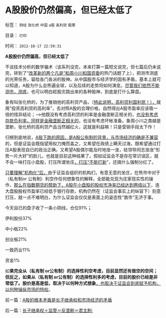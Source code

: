 # A股股价仍然偏高，但已经太低了

标签： `财经` `张化桥` `中国` `a股` `高利贷` `股票` 

目录： `打印`

时间： `2012-10-17 22:59:31`

**A股股价仍然偏高，但已经太低了**

不谈技术分析的数学骗术（该系列没完，本来打算一篇短文说完，但七篇后仍未说完，转到了“[改革新的两个凡是”和周小川和国资委](../../../2012/10/15/改革能够成功的关键在于精兵简政.md)的热门话题了上），把测市测底的光荣任务，留给各门各派的股神。从中国股市与经济学的固有矛盾，基本上就可以知道，A股为什么会熊遍全球，以及后续的走势将如何演变。[尽管我们依然不能测市，测底](../../../2008/7/9/股票买卖只需要做到大致正确.md)，也可以明白趁股灾跳出来的各种股神，到底是打什么算盘。

象有叫张化桥的，为了推销他的高利贷产品，（[特此说明，高利贷利国利民！），](../../../2011/10/9/零和投机的贡献，高利贷是最核心的价格信号.md)就用“投资高利贷的高利率”，去对照A股的合理价格，自然得出A股市盈率应该吸一倍的怪异结论；——>他既没有考虑高利贷的利率是金融垄断正相关的，[也没有考虑存款负利率，同样是金融垄断正相关的](../../../2011/10/18/存款加息不是利率市场化，存款利率不是资本单位价格.md)，也没有考虑坏帐准备。象周小川之类越是垄断，张化桥的高利贷产品当然越红火，这就是利益嘛！只是营销手段太下作！

归根到底地说，[A股下跌的原因，是A股公有制的背景，与市场经济的确是不兼容](../../../2011/9/15/股市连赌场都不如，实体经济连股市都不如.md)的，但是证监会既指望用权力掩而盖之，又希望在政绩上瞒天过海，既希望通过打压A股表现自已的政治正确，又希望A股偶尔能及时地涨一涨，给领导同志涨涨“形势一片大好”的脸儿，也就是目前这种结果了。假如证监会不是存在常识误区，就不会一味打压小盘股，打压所谓坐庄[，打压“不能打新](../../../2012/1/12/特权机构的“打新”是凶残的暴政.md)”，还搞什么强制分红了。

[只要理解“机构化”后，](../../../2011/10/21/A股低迷为机构化“国进民退”还债.md)由于证监会组织的机构们，有意无意的坐庄，在熊市中对于（私有制or 公有制）利空作任何想象性的解释，全部能兑现为庄家现实性的操作，[那么在指数期货的帮助下，A股在小盘股的股权市净率已经达到两倍以下](../../../2012/10/15/基金在“现货＋期货”中的倾轧，证监会对大熊市负主要责任.md)，连大盘股股权市盈率已经低于银行存款，机构仍然在（证监会事实上的纵容下）刻意打压，就一点不难明白，为什么证监会仅仅是表面上的姿态性“救市”无济于事。

今天自已的盘子收了一条小阴线，仓位91%**；**

伊利股份37%

中小板22%

创业板21%

一致药业11%

资金1%

如**果完全从（私有制 or公有制）的选择性利空考虑，目前显然还有做空的空间；但反之，如果从（私有制 or公有制）的选择性利多的考虑，目前的股价已经是非常低了。股价是高是低，取决于以何种方式想象**[，也取决于证监会到底赋予机构，以何种操纵市场的特权](../../../2007/8/30/谁是中国股市最大的庄家.md)。



前一篇：[A股的根本矛盾是长子继承权和市场经济的矛盾](../../../2012/10/17/A股的根本矛盾是长子继承权和市场经济的矛盾.md)

后一篇：[长子继承权＋监管＝反垄断＝君主制;](../../../2012/10/18/长子继承权＋监管＝反垄断＝君主制;.md)